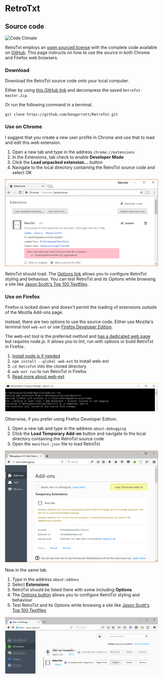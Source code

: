 # RetroTxt

## Source code

![Code Climate](https://codeclimate.com/github/bengarrett/RetroTxt/badges/gpa.svg)

RetroTxt employs an [open sourced license](https://choosealicense.com/licenses/lgpl-3.0/) with the complete code available on [GitHub](https://github.com/bengarrett/RetroTxt). This page instructs on how to use the source in both Chrome and Firefox web browsers.

### Download

Download the RetroTxt source code onto your local computer.

Either by using [this GitHub link](https://github.com/bengarrett/RetroTxt/archive/master.zip) and decompress the saved `RetroTxt-master.zip`.

Or run the following command in a terminal.

`git clone https://github.com/bengarrett/RetroTxt.git`

### Use on Chrome

I suggest that you create a new user profile in Chrome and use that to load and edit this web extension.

1. Open a new tab and type in the address `chrome://extensions`
1. In the Extensions, tab check to enable  __Developer Mode__
1. Click the __Load unpacked extension...__ button
1. Navigate to the local directory containing the RetroTxt source code and select OK

![Font options selection](assets/sourcecode_chrome_loaded.png)

RetroTxt should load. The [Options link](options.md) allows you to configure RetroTxt styling and behaviour. You can test RetroTxt and its Options while browsing a site like [Jason Scott's Top 100 Textfiles](http://textfiles.com/100/).

### Use on Firefox

Firefox is locked down and doesn't permit the loading of extensions outside of the Mozilla Add-ons page.

Instead, there are two options to use the source code. Either use Mozilla's terminal tool `web-ext` or use [Firefox Developer Edition](https://www.mozilla.org/en-US/firefox/developer/).

The web-ext tool is the preferred method and [has a dedicated web page](https://developer.mozilla.org/en-US/Add-ons/WebExtensions/Getting_started_with_web-ext) but requires node.js. It allows you to lint, run with options or build RetroTxt in Firefox.

1. [Install node.js if needed](https://nodejs.org)
1. `npm install --global web-ext` to install web-ext
1. `cd RetroTxt` into the cloned directory
1. `web-ext run` to run RetroTxt in Firefox
1. [Read more about web-ext](https://developer.mozilla.org/en-US/Add-ons/WebExtensions/Getting_started_with_web-ext)

![web-ext run example](assets/web-ext_example.png)

Otherwise, if you prefer using Firefox Developer Edition.

1. Open a new tab and type in the address `about:debugging`
1. Click the __Load Temporary Add-on__ button and navigate to the local directory containing the RetroTxt source code
1. Open the `manifest.json` file to load RetroTxt

![Font options selection](assets/sourcecode_firefox.png)

Now in the same tab.

1. Type in the address `about:addons`
1. Select __Extensions__
1. RetroTxt should be listed there with some including __Options__
1. The [Options button](options.md) allows you to configure RetroTxt styling and behaviour
1. Test RetroTxt and its Options while browsing a site like [Jason Scott's Top 100 Textfiles](http://textfiles.com/100/)

![Font options selection](assets/sourcecode_firefox_addons.png)
